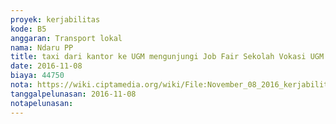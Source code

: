 ```yaml
---
proyek: kerjabilitas
kode: B5
anggaran: Transport lokal
nama: Ndaru PP
title: taxi dari kantor ke UGM mengunjungi Job Fair Sekolah Vokasi UGM
date: 2016-11-08
biaya: 44750
nota: https://wiki.ciptamedia.org/wiki/File:November_08_2016_kerjabilitas_B5_taxi_dari_kantor_ke_UGM_inok394.jpg
tanggalpelunasan: 2016-11-08
notapelunasan:
---
```

